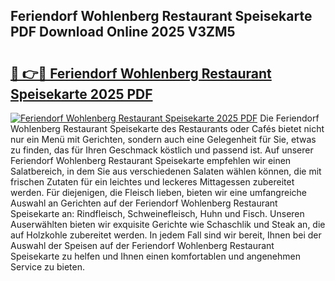 ## Feriendorf Wohlenberg Restaurant Speisekarte PDF Download Online 2025 V3ZM5

# <h2><a href="http://gccc1t1.nevu.top/?p=Feriendorf+Wohlenberg+Restaurant+Speisekarte">🔗 👉🔴 Feriendorf Wohlenberg Restaurant Speisekarte 2025 PDF</a></h2>

[![Feriendorf Wohlenberg Restaurant Speisekarte 2025 PDF](https://i.imgur.com/dBaPXMq.png)](http://gccc1t1.nevu.top/?p=Feriendorf+Wohlenberg+Restaurant+Speisekarte)
Die Feriendorf Wohlenberg Restaurant Speisekarte des Restaurants oder Cafés bietet nicht nur ein Menü mit Gerichten, sondern auch eine Gelegenheit für Sie, etwas zu finden, das für Ihren Geschmack köstlich und passend ist. Auf unserer Feriendorf Wohlenberg Restaurant Speisekarte empfehlen wir einen Salatbereich, in dem Sie aus verschiedenen Salaten wählen können, die mit frischen Zutaten für ein leichtes und leckeres Mittagessen zubereitet werden. Für diejenigen, die Fleisch lieben, bieten wir eine umfangreiche Auswahl an Gerichten auf der Feriendorf Wohlenberg Restaurant Speisekarte an: Rindfleisch, Schweinefleisch, Huhn und Fisch. Unseren Auserwählten bieten wir exquisite Gerichte wie Schaschlik und Steak an, die auf Holzkohle zubereitet werden. In jedem Fall sind wir bereit, Ihnen bei der Auswahl der Speisen auf der Feriendorf Wohlenberg Restaurant Speisekarte zu helfen und Ihnen einen komfortablen und angenehmen Service zu bieten.
